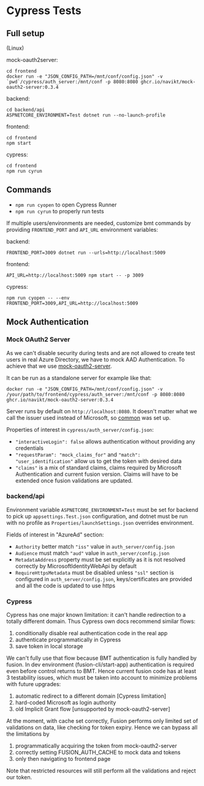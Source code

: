 # Cypress Tests

## Full setup

(Linux)

mock-oauth2server:

```
cd frontend
docker run -e "JSON_CONFIG_PATH=/mnt/conf/config.json" -v `pwd`/cypress/auth_server:/mnt/conf -p 8080:8080 ghcr.io/navikt/mock-oauth2-server:0.3.4
```

backend:

```
cd backend/api
ASPNETCORE_ENVIRONMENT=Test dotnet run --no-launch-profile
```

frontend:

```
cd frontend
npm start
```

cypress:

```
cd frontend
npm run cyrun
```

## Commands

-   `npm run cyopen` to open Cypress Runner
-   `npm run cyrun` to properly run tests

If multiple users/environments are needed, customize bmt commands by providing
`FRONTEND_PORT` and `API_URL` environment variables:

backend:

```
FRONTEND_PORT=3009 dotnet run --urls=http://localhost:5009
```

frontend:

```
API_URL=http://localhost:5009 npm start -- -p 3009
```

cypress:

```
npm run cyopen -- --env FRONTEND_PORT=3009,API_URL=http://localhost:5009
```

## Mock Authentication

### Mock OAuth2 Server

As we can't disable security during tests and are not allowed to create test
users in real Azure Directory, we have to mock AAD Authentication. To achieve
that we use [mock-oauth2-server](https://github.com/navikt/mock-oauth2-server).

It can be run as a standalone server for example like that:

```
docker run -e "JSON_CONFIG_PATH=/mnt/conf/config.json" -v /your/path/to/frontend/cypress/auth_server:/mnt/conf -p 8080:8080 ghcr.io/navikt/mock-oauth2-server:0.3.4
```

Server runs by default on `http://localhost:8080`. It doesn't matter what we
call the issuer used instead of Microsoft, so
[common](http://localhost:8080/common/.well-known/openid-configuration) was set
up.

Properties of interest in `cypress/auth_server/config.json`:

-   `"interactiveLogin": false` allows authentication without providing any
    credentials
-   `"requestParam": "mock_claims_for"` and `"match": "user_identification"`
    allow us to get the token with desired data
-   `"claims"` is a mix of standard claims, claims required by Microsoft
    Authentication and current fusion version. Claims will have to be extended
    once fusion validations are updated.

### backend/api

Environment variable `ASPNETCORE_ENVIRONMENT=Test` must be set for backend to
pick up `appsettings.Test.json` configuration, and dotnet must be run with no
profile as `Properties/launchSettings.json` overrides environment.

Fields of interest in "AzureAd" section:

-   `Authority` better match `"iss"` value in `auth_server/config.json`
-   `Audience` must match `"aud"` value in `auth_server/config.json`
-   `MetadataAddress` property must be set explicitly as it is not resolved
    correctly by MicrosoftIdentityWebApi by default
-   `RequireHttpsMetadata` must be disabled unless `"ssl"` section is configured
    in `auth_server/config.json`, keys/certificates are provided and all the
    code is updated to use https

### Cypress

Cypress has one major known limitation: it can't handle redirection to a totally
different domain. Thus Cypress own docs recommend similar flows:

1. conditionally disable real authentication code in the real app
2. authenticate programmatically in Cypress
3. save token in local storage

We can't fully use that flow because BMT authentication is fully handled by
fusion. In dev environment (fusion-cli/start-app) authentication is required
even before control returns to BMT. Hence current fusion code has at least 3
testability issues, which must be taken into account to minimize problems with
future upgrades:

1. automatic redirect to a different domain [Cypress limitation]
2. hard-coded Microsoft as login authority
3. old Implicit Grant flow [unsupported by mock-oauth2-server]

At the moment, with cache set correctly, Fusion performs only limited set of
validations on data, like checking for token expiry. Hence we can bypass all the
limitations by

1. programmatically acquiring the token from mock-oauth2-server
2. correctly setting FUSION_AUTH_CACHE to mock data and tokens
3. only then navigating to frontend page

Note that restricted resources will still perform all the validations and reject
our token.
